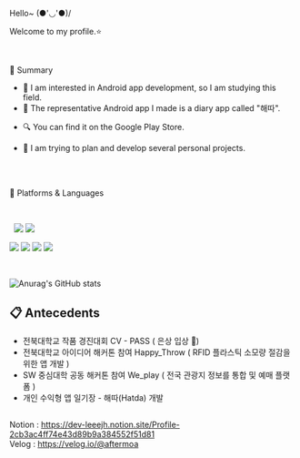 Hello~ (●'◡'●)/

Welcome to my profile.⭐ 

<br/>
 
📝 Summary

- 🧰 I am interested in Android app development, so I am studying this field.
- 🎨 The representative Android app I made is a diary app called "해따".
* 🔍 You can find it on the Google Play Store.
- 🥽 I am trying to plan and develop several personal projects.

<br/>
<br/>

📌 Platforms & Languages

<br/>

&nbsp;&nbsp;<img src="https://img.shields.io/badge/Android-3DDC84?style=flat-square&logo=Android&logoColor=white"/> <img src = "https://img.shields.io/badge/Visual%20Studio%20Code-A566FF?style=flat-square&logo=Visual%20Studio%20Code&logoColor=#007ACC" />
 
<img src="https://img.shields.io/badge/Kotlin-7F52FF?style=flat-square&logo=Kotlin&logoColor=white"/> <img src="https://img.shields.io/badge/JAVA-007396?style=flat-square&logo=JAVA&logoColor=white"/> <img src="https://img.shields.io/badge/Notion-00599C?style=flat-square&logo=Notion&logoColor=white"/> <img src="https://img.shields.io/badge/github-181717?style=flat-square&logo=github&logoColor=white">

<br/>


![Anurag's GitHub stats](https://github-readme-stats.vercel.app/api?username=LeeJungHwan-Dev&show_icons=true&theme=cobalt)


## 📋 Antecedents
- 전북대학교 작품 경진대회 CV - PASS ( 은상 입상 🥈)
- 전북대학교 아이디어 해커톤 참여 Happy_Throw ( RFID 플라스틱 소모량 절감을 위한 앱 개발 )
- SW 중심대학 공동 해커톤 참여 We_play ( 전국 관광지 정보를 통합 및 예매 플랫폼 )
- 개인 수익형 앱 일기장 - 해따(Hatda) 개발

##

Notion : https://dev-leeejh.notion.site/Profile-2cb3ac4ff74e43d89b9a384552f51d81 <br/>
Velog : https://velog.io/@aftermoa
